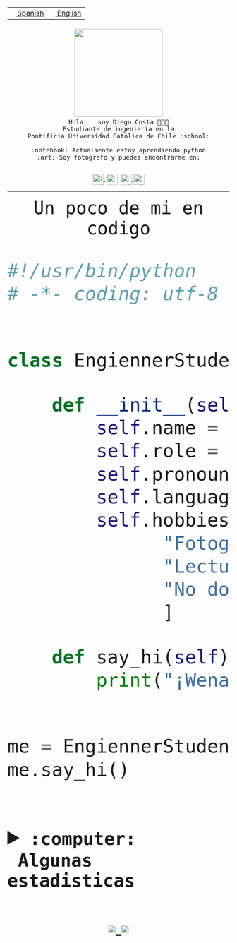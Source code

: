 <table border="0"  align="right">
 <tr><td><a href="README.md"><img src="https://upload.wikimedia.org/wikipedia/commons/thumb/8/89/Bandera_de_Espa%C3%B1a.svg/1200px-Bandera_de_Espa%C3%B1a.svg.png" height="10"> Spanish</a></td>
 <td><a href="README.en.md"><img src="https://upload.wikimedia.org/wikipedia/commons/a/a4/Flag_of_the_United_States.svg" height="10"> English</a></td></tr>
</table><br><br><br>


<p align="center">
  <img src="https://github.com/diegocostares/diegocostares/blob/main/Images/aaa2.gif?raw=true" width="200px">
  <br><samp>
    Hola <img src="https://media.giphy.com/media/hvRJCLFzcasrR4ia7z/giphy.gif" width="16px"> soy Diego Costa 👨🏻‍💻<br>
    Estudiante de ingeniería en la <br>
    Pontificia Universidad Católica de Chile :school:<br>
  <br>
    :notebook: Actualmente estoy aprendiendo python <br>
    :art: Soy fotografo y puedes encontrarme en: <br>
  <br></samp>
  
</p>

<p align="center">
   <a href="https://instagram.com/diegocosta_no" target="blank">
    <img 
    align="center" src="https://cdn.jsdelivr.net/npm/simple-icons@3.0.1/icons/instagram.svg" alt="instagram" height="25px" width="25px" />
  </a>
  <a style="border: 3px solid; color: white;"href="https://t.me/diegocosta_no" target="blank">
  <img
  align="center" alt="Telegram" width="25px" src="https://icons-for-free.com/iconfiles/png/512/Telegram-1324888767380505522.png" />
</a>
<a href="https://api.whatsapp.com/send?phone=56971897835&text=Hola!" target="blank">
  <img
  align="center" alt="wtsp" width="25px" src="https://img.icons8.com/pastel-glyph/2x/whatsapp--v2.png" />
</a>
<a href="https://www.linkedin.com/in/diego-costa-786249213/" target="blank">
  <img
  align="center" alt="wtsp" width="25px" src="https://img.icons8.com/metro/452/linkedin.png" />
</a>

  </a>
</p>

---


<p align="center"><font size="25"><samp>Un poco de mi en codigo</samp></front></p>


```python
#!/usr/bin/python
# -*- coding: utf-8 -*-


class EngiennerStudent:

    def __init__(self):
        self.name = "Diego Costa"
        self.role = "Estudiante"
        self.pronouns = "he/him"
        self.language_spoken = ["es_CL", "en_US"]
        self.hobbies = [
              "Fotografia",
              "Lectura",
              "No dormir",
              ]

    def say_hi(self):
        print("¡Wena mundo!")


me = EngiennerStudent()
me.say_hi()
```
---
<details>
  <summary><b><samp>:computer: &nbsp;Algunas estadisticas</samp></b></summary>
  <br/></p>

<!--START_SECTION:waka-->
![Code Time](http://img.shields.io/badge/Code%20Time-358%20hrs%2012%20mins-blue)

**Soy nocturno 🦉** 

```text
🌞 Mañana     5 commits      ░░░░░░░░░░░░░░░░░░░░░░░░░   2.69% 
🌆 Día        76 commits     ██████████░░░░░░░░░░░░░░░   40.86% 
🌃 Tarde      47 commits     ██████░░░░░░░░░░░░░░░░░░░   25.27% 
🌙 Noche      58 commits     ███████░░░░░░░░░░░░░░░░░░   31.18%

```
📅 **Soy más productivo los Miércoles** 

```text
Lunes        18 commits     ██░░░░░░░░░░░░░░░░░░░░░░░   9.68% 
Martes       24 commits     ███░░░░░░░░░░░░░░░░░░░░░░   12.9% 
Miércoles    82 commits     ███████████░░░░░░░░░░░░░░   44.09% 
Jueves       15 commits     ██░░░░░░░░░░░░░░░░░░░░░░░   8.06% 
Viernes      5 commits      ░░░░░░░░░░░░░░░░░░░░░░░░░   2.69% 
Sábado       16 commits     ██░░░░░░░░░░░░░░░░░░░░░░░   8.6% 
Domingo      26 commits     ███░░░░░░░░░░░░░░░░░░░░░░   13.98%

```


📊 **Esta semana me dediqué a** 

```text
🐱‍💻 Proyectos: 
SHAREGO-G54              10 hrs 52 mins      █████████████░░░░░░░░░░░░   55.4% 
Unknown Project          7 hrs 27 mins       █████████░░░░░░░░░░░░░░░░   37.95% 
private                  52 mins             █░░░░░░░░░░░░░░░░░░░░░░░░   4.42% 
Proyecto-Ejemplo         18 mins             ░░░░░░░░░░░░░░░░░░░░░░░░░   1.53% 
T1-Avance                7 mins              ░░░░░░░░░░░░░░░░░░░░░░░░░   0.67%

```


 Last Updated on 13/04/2022 01:58:24 UTC
<!--END_SECTION:waka-->
  
  

 <p align="center"> <img src="https://github-readme-stats.vercel.app/api?username=diegocostares&show_icons=true&theme=ayu-mirage" alt="abhisheknaiidu" /></p>
 
</details>

<p align=center>
  <a href="https://github.com/diegocostares">
    <img src="https://badges.pufler.dev/visits/diegocostares/diegocostares?style=flat-square&color=black&logo=github">
  </a>
  <a href="https://github.com/diegocostares?tab=repositories">
    <img src="https://badges.pufler.dev/repos/diegocostares?style=flat-square&color=black&logo=github">
  </a>
</p>
